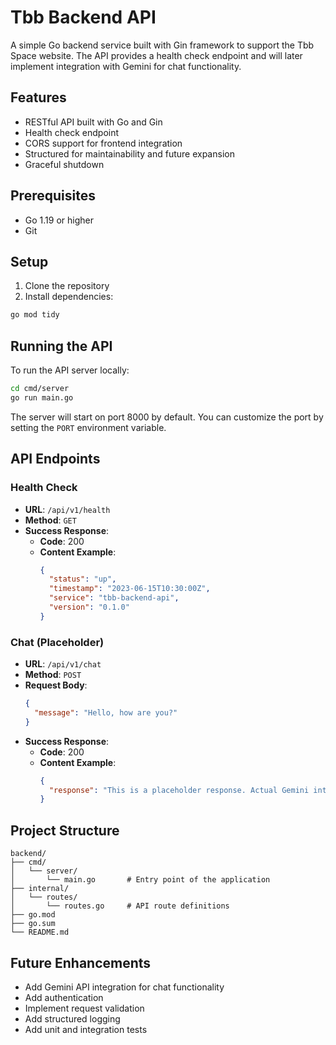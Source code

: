 # Tbb Backend API

A simple Go backend service built with Gin framework to support the Tbb Space website. The API provides a health check endpoint and will later implement integration with Gemini for chat functionality.

## Features

- RESTful API built with Go and Gin
- Health check endpoint
- CORS support for frontend integration
- Structured for maintainability and future expansion
- Graceful shutdown

## Prerequisites

- Go 1.19 or higher
- Git

## Setup

1. Clone the repository
2. Install dependencies:

```bash
go mod tidy
```

## Running the API

To run the API server locally:

```bash
cd cmd/server
go run main.go
```

The server will start on port 8000 by default. You can customize the port by setting the `PORT` environment variable.

## API Endpoints

### Health Check

- **URL**: `/api/v1/health`
- **Method**: `GET`
- **Success Response**:
  - **Code**: 200
  - **Content Example**:
    ```json
    {
      "status": "up",
      "timestamp": "2023-06-15T10:30:00Z",
      "service": "tbb-backend-api",
      "version": "0.1.0"
    }
    ```

### Chat (Placeholder)

- **URL**: `/api/v1/chat`
- **Method**: `POST`
- **Request Body**: 
  ```json
  {
    "message": "Hello, how are you?"
  }
  ```
- **Success Response**:
  - **Code**: 200
  - **Content Example**:
    ```json
    {
      "response": "This is a placeholder response. Actual Gemini integration coming soon."
    }
    ```

## Project Structure

```
backend/
├── cmd/
│   └── server/
│       └── main.go       # Entry point of the application
├── internal/
│   └── routes/
│       └── routes.go     # API route definitions
├── go.mod
├── go.sum
└── README.md
```

## Future Enhancements

- Add Gemini API integration for chat functionality
- Add authentication
- Implement request validation
- Add structured logging
- Add unit and integration tests 